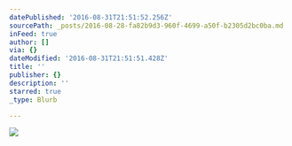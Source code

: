 ```yaml
---
datePublished: '2016-08-31T21:51:52.256Z'
sourcePath: _posts/2016-08-28-fa82b9d3-960f-4699-a50f-b2305d2bc0ba.md
inFeed: true
author: []
via: {}
dateModified: '2016-08-31T21:51:51.428Z'
title: ''
publisher: {}
description: ''
starred: true
_type: Blurb

---
```

![](https://the-grid-user-content.s3-us-west-2.amazonaws.com/d506d13a-b9a2-4eed-84c0-ee43302a8213.jpg)